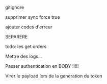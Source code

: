 gitignore

supprimer sync force true

ajouter codes d'erreur

SEPARERE

todo: les get orders

Mettre des logs...

Passer authentication en BODY !!!!!

Virer le payload lors de la generation du token
